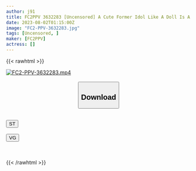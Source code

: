 ```yaml
---
author: j91
title: FC2PPV 3632283 [Uncensored] A Cute Former Idol Like A Doll Is A Libido Monster! A Horny Woman Who Eats A Meat Stick By Herself Even Though She Just Had Sex, It’s Not A Handshake Meeting But A Vaginal Cum Shot Party.
date: 2023-08-02T01:15:00Z
image: "FC2-PPV-3632283.jpg"
tags: [Uncensored, ]
maker: [FC2PPV]
actress: []
---
```



{{< rawhtml >}}

<div class="video" data-videoid="7Bx2wr0414tArYj">
    <a href="javascript:;">
        <img src="https://my.j91.asia/posts/FC2-PPV-3632283/FC2-PPV-3632283.jpg" width="WIDTH" height="HEIGHT" alt="FC2-PPV-3632283.mp4" loading="lazy">
    </a>
</div>

<script type="text/javascript" src="https://j91.asia/asset/on-demand-st.js"></script>

<br>
  <link rel="stylesheet" href="https://j91.asia/asset/bs5.css">
  
  <center>
  <button class="btn btn-primary" type="button" data-bs-toggle="collapse" data-bs-target=".multi-collapse" aria-expanded="false" aria-controls="multiCollapseExample1 multiCollapseExample2"><h2>Download</h2></button></center>
</p>
<div class="row">
  <div class="col">
    <div class="collapse multi-collapse" id="multiCollapseExample1">
      <div class="card card-body">
	      	      <br>
<div class="buttons">  
<a href="https://streamtape.to/v/7Bx2wr0414tArYj"><button class="btn-hover color-3"><i class="fa fa-download"></i> ST</button></a></div>
    </div>
  </div>
</div>
  <div class="col">
    <div class="collapse multi-collapse" id="multiCollapseExample2">
      <div class="card card-body">
	      <br>
<div class="buttons">
    <a href="https://vgembed.com/v/KrdZ5kPVkaxmX47"><button class="btn-hover color-9"><i class="fa fa-download"></i> VG</button></a></div>
<br><br>
      </div>
    </div>
  </div>
</div>

{{< /rawhtml >}}